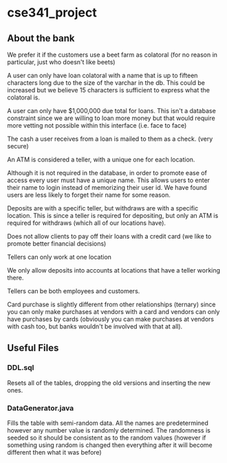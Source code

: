 # cse341_project

## About the bank

We prefer it if the customers use a beet farm as colatoral (for no reason in particular, just who doesn't like beets)

A user can only have loan colatoral with a name that is up to fifteen characters long due to the size of the varchar in the db. This could be increased but we believe 15 characters is sufficient to express what the colatoral is. 

A user can only have $1,000,000 due total for loans. This isn't a database constraint since we are willing to loan more money but that would require more vetting not possible within this interface (i.e. face to face)

The cash a user receives from a loan is mailed to them as a check. (very secure)

An ATM is considered a teller, with a unique one for each location. 

Although it is not required in the database, in order to promote ease of access every user must have a unique name. This allows users to enter their name to login instead of memorizing their user id. We have found users are less likely to forget their name for some reason. 

Deposits are with a specific teller, but withdraws are with a specific location. This is since a teller is required for depositing, but only an ATM is required for withdraws (which all of our locations have). 

Does not allow clients to pay off their loans with a credit card (we like to promote better financial decisions)

Tellers can only work at one location

We only allow deposits into accounts at locations that have a teller working there. 

Tellers can be both employees and customers. 

Card purchase is slightly different from other relationships (ternary) since you can only make purchases at vendors with a card and vendors can only have purchases by cards (obviously you can make purchases at vendors with cash too, but banks wouldn't be involved with that at all). 

## Useful Files

### DDL.sql
Resets all of the tables, dropping the old versions and inserting the new ones. 

### DataGenerator.java
Fills the table with semi-random data. All the names are predetermined however any number value is randomly determined. The randomness is seeded so it should be consistent as to the random values (however if something using random is changed then everything after it will become different then what it was before)